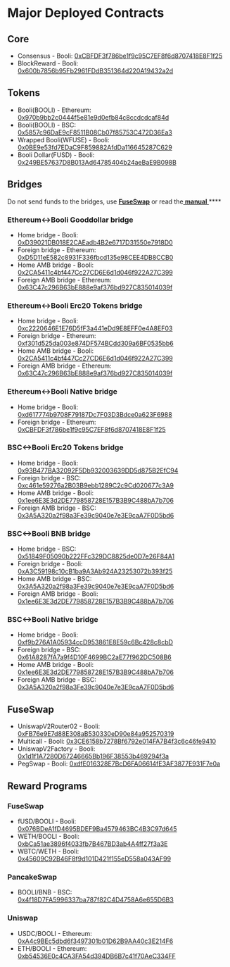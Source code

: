 # Major Deployed Contracts

## Core

* Consensus - Booli: [0xCBFDF3f786be1f9c95C7EF8f6d8707418E8F1f25](https://booliscan.com/address/0xCBFDF3f786be1f9c95C7EF8f6d8707418E8F1f25) 
* BlockReward - Booli: [0x600b7856b95Fb2961FDdB351364d220A19432a2d](https://booliscan.com/address/0x600b7856b95Fb2961FDdB351364d220A19432a2d)

## Tokens

* Booli\(BOOLI\) - Ethereum: [0x970b9bb2c0444f5e81e9d0efb84c8ccdcdcaf84d](https://etherscan.io/token/0x970b9bb2c0444f5e81e9d0efb84c8ccdcdcaf84d)
* Booli\(BOOLI\) - BSC: [0x5857c96DaE9cF8511B08Cb07f85753C472D36Ea3](https://bscscan.com/token/0x5857c96dae9cf8511b08cb07f85753c472d36ea3)
* Wrapped Booli\(WFUSE\) - Booli: [0x0BE9e53fd7EDaC9F859882AfdDa116645287C629](https://booliscan.com/address/0x0BE9e53fd7EDaC9F859882AfdDa116645287C629)
* Booli Dollar\(FUSD\) - Booli: [0x249BE57637D8B013Ad64785404b24aeBaE9B098B](https://booliscan.com/address/0x249BE57637D8B013Ad64785404b24aeBaE9B098B)

## Bridges

Do not send funds to the bridges, use [**FuseSwap**](https://fuseswap.com) or read the[ **manual** ](https://app.gitbook.com/@fuse-1/s/fuse-dev-docs/bridges/bridges)\*\*\*\*

### Ethereum&lt;-&gt;Booli Gooddollar bridge

* Home bridge - Booli: [0xD39021DB018E2CAEadb4B2e6717D31550e7918D0](https://booliscan.com/address/0xD39021DB018E2CAEadb4B2e6717D31550e7918D0/transactions)
* Foreign bridge - Ethereum: [0xD5D11eE582c8931F336fbcd135e98CEE4DB8CCB0](https://etherscan.io/address/0xD5D11eE582c8931F336fbcd135e98CEE4DB8CCB0)
* Home AMB bridge - Booli: [0x2CA5411c4bf447Cc27CD6E6d1d046f922A27C399](https://booliscan.com/address/0x2CA5411c4bf447Cc27CD6E6d1d046f922A27C399/transactions)
* Foreign AMB bridge - Ethereum: [0x63C47c296B63bE888e9af376bd927C835014039f](https://etherscan.io/address/0x63C47c296B63bE888e9af376bd927C835014039f)

### Ethereum&lt;-&gt;Booli Erc20 Tokens bridge

* Home bridge - Booli: [0xc2220646E1E76D5fF3a441eDd9E8EFF0e4A8EF03](https://booliscan.com/address/0xc2220646E1E76D5fF3a441eDd9E8EFF0e4A8EF03)
* Foreign bridge - Ethereum: [0xf301d525da003e874DF574BCdd309a6BF0535bb6](https://etherscan.io/address/0xf301d525da003e874DF574BCdd309a6BF0535bb6)
* Home AMB bridge - Booli: [0x2CA5411c4bf447Cc27CD6E6d1d046f922A27C399](https://booliscan.com/address/0x2CA5411c4bf447Cc27CD6E6d1d046f922A27C399/transactions)
* Foreign AMB bridge - Ethereum: [0x63C47c296B63bE888e9af376bd927C835014039f](https://etherscan.io/address/0x63C47c296B63bE888e9af376bd927C835014039f)

### Ethereum&lt;-&gt;Booli Native bridge

* Home bridge - Booli: [0xd617774b9708F79187Dc7F03D3Bdce0a623F6988](https://booliscan.com/address/0xd617774b9708F79187Dc7F03D3Bdce0a623F6988/transactions)
* Foreign bridge - Ethereum: [0xCBFDF3f786be1f9c95C7EF8f6d8707418E8F1f25](https://etherscan.io/address/0xCBFDF3f786be1f9c95C7EF8f6d8707418E8F1f25)

### BSC&lt;-&gt;Booli Erc20 Tokens bridge

* Home bridge - Booli: [0x93B477BA32092F5Db932003639DD5d875B2EfC94](https://booliscan.com/address/0x93B477BA32092F5Db932003639DD5d875B2EfC94/transactions)
* Foreign bridge - BSC: [0xc461e59276a2B03B9ebb1289C2c9Cd020677c3A9](https://bscscan.com/address/0xc461e59276a2B03B9ebb1289C2c9Cd020677c3A9)
* Home AMB bridge - Booli: [0x1ee6E3E3d2DE779858728E157B3B9C488bA7b706](https://booliscan.com/address/0x1ee6E3E3d2DE779858728E157B3B9C488bA7b706/transactions)
* Foreign AMB bridge - BSC: [0x3A5A320a2f98a3Fe39c9040e7e3E9caA7F0D5bd6](https://bscscan.com/address/0x3A5A320a2f98a3Fe39c9040e7e3E9caA7F0D5bd6)

### BSC&lt;-&gt;Booli BNB bridge

* Home bridge - BSC: [0x51849F05090b222FFc329DC8825de0D7e26F84A1](https://bscscan.com/address/0x51849F05090b222FFc329DC8825de0D7e26F84A1)
* Foreign bridge - Booli: [0xA3C59198c10cB1ba9A3Ab924A23253072b393f25](https://booliscan.com/address/0xA3C59198c10cB1ba9A3Ab924A23253072b393f25)
* Home AMB bridge - BSC: [0x3A5A320a2f98a3Fe39c9040e7e3E9caA7F0D5bd6](https://bscscan.com/address/0x3A5A320a2f98a3Fe39c9040e7e3E9caA7F0D5bd6)
* Foreign AMB bridge - Booli: [0x1ee6E3E3d2DE779858728E157B3B9C488bA7b706](https://booliscan.com/address/0x1ee6E3E3d2DE779858728E157B3B9C488bA7b706)

### BSC&lt;-&gt;Booli Native bridge

* Home bridge - Booli: [0xf9b276A1A05934ccD953861E8E59c6Bc428c8cbD](https://booliscan.com/address/0xf9b276A1A05934ccD953861E8E59c6Bc428c8cbD/transactions)
* Foreign bridge - BSC: [0x61A8287fA7a9f4D10F4699BC2aE77f962DC508B6](https://bscscan.com/address/0x61A8287fA7a9f4D10F4699BC2aE77f962DC508B6)
* Home AMB bridge - Booli: [0x1ee6E3E3d2DE779858728E157B3B9C488bA7b706](https://booliscan.com/address/0x1ee6E3E3d2DE779858728E157B3B9C488bA7b706)
* Foreign AMB bridge - BSC: [0x3A5A320a2f98a3Fe39c9040e7e3E9caA7F0D5bd6](https://bscscan.com/address/0x3A5A320a2f98a3Fe39c9040e7e3E9caA7F0D5bd6)

## FuseSwap

* UniswapV2Router02 - Booli: [0xFB76e9E7d88E308aB530330eD90e84a952570319](https://booliscan.com/address/0xFB76e9E7d88E308aB530330eD90e84a952570319)
* Multicall - Booli: [0x3CE6158b7278Bf6792e014FA7B4f3c6c46fe9410](https://booliscan.com/address/0x3CE6158b7278Bf6792e014FA7B4f3c6c46fe9410)
* UniswapV2Factory - Booli: [0x1d1f1A7280D67246665Bb196F38553b469294f3a](https://booliscan.com/address/0x1d1f1A7280D67246665Bb196F38553b469294f3a)
* PegSwap - Booli: [0xdfE016328E7BcD6FA06614fE3AF3877E931F7e0a](https://booliscan.com/address/0xdfE016328E7BcD6FA06614fE3AF3877E931F7e0a)

## Reward Programs

### FuseSwap

* fUSD/BOOLI - Booli: [0x076BDeA1fD4695BDEF9Ba4579463BC4B3C97d645](https://booliscan.com/address/0x076BDeA1fD4695BDEF9Ba4579463BC4B3C97d645)
* WETH/BOOLI - Booli: [0xbCa51ae3896f4033fb7B467BD3ab4A4ff27f3a3E](https://booliscan.com/address/0xbCa51ae3896f4033fb7B467BD3ab4A4ff27f3a3E)
* WBTC/WETH - Booli: [0x45609C92B46F8f9d101D421f155eD558a043AF99](https://booliscan.com/address/0x45609C92B46F8f9d101D421f155eD558a043AF99)

### PancakeSwap

* BOOLI/BNB - BSC: [0x4f18D7FA5996337ba787f82C4D4758A6e655D6B3](https://bscscan.com/address/0x4f18D7FA5996337ba787f82C4D4758A6e655D6B3)

### Uniswap

* USDC/BOOLI - Ethereum: [0xA4c9BEc5dbd6f3497301b01D62B9AA40c3E214F6](https://etherscan.io/address/0xA4c9BEc5dbd6f3497301b01D62B9AA40c3E214F6)
* ETH/BOOLI - Ethereum: [0xb54536E0c4CA3FA54d394DB6B7c41f70AeC334FF](https://etherscan.io/address/0xb54536E0c4CA3FA54d394DB6B7c41f70AeC334FF)





